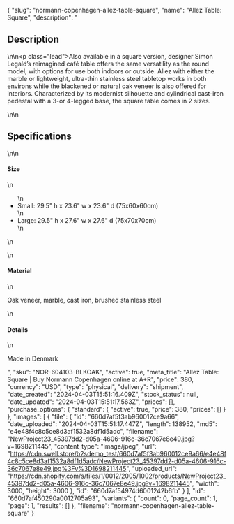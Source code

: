 {
  "slug": "normann-copenhagen-allez-table-square",
  "name": "Allez Table: Square",
  "description": "<h2>Description</h2>\n<!-- split -->\n<p class=\"lead\">Also available in a square version, designer Simon Legald’s reimagined café table offers the same versatility as the round model, with options for use both indoors or outside. Allez with either the marble or lightweight, ultra-thin stainless steel tabletop works in both environs while the blackened or natural oak veneer is also offered for interiors. Characterized by its modernist silhouette and cylindrical cast-iron pedestal with a 3-or 4-legged base, the square table comes in 2 sizes.</p>\n<!-- split -->\n<h2>Specifications</h2>\n<!-- split -->\n<h4>Size</h4>\n<ul>\n<li>Small: 29.5\" h x 23.6\" w x 23.6\" d (75x60x60cm)</li>\n<li>Large: 29.5\" h x 27.6\" w x 27.6\" d (75x70x70cm)</li>\n</ul>\n<ul></ul>\n<h4>Material</h4>\n<p>Oak veneer, marble, cast iron, brushed stainless steel</p>\n<h4>Details</h4>\n<p>Made in Denmark</p>",
  "sku": "NOR-604103-BLKOAK",
  "active": true,
  "meta_title": "Allez Table: Square | Buy Normann Copenhagen online at A+R",
  "price": 380,
  "currency": "USD",
  "type": "physical",
  "delivery": "shipment",
  "date_created": "2024-04-03T15:51:16.409Z",
  "stock_status": null,
  "date_updated": "2024-04-03T15:51:17.563Z",
  "prices": [],
  "purchase_options": {
    "standard": {
      "active": true,
      "price": 380,
      "prices": []
    }
  },
  "images": [
    {
      "file": {
        "id": "660d7af5f3ab960012ce9a66",
        "date_uploaded": "2024-04-03T15:51:17.447Z",
        "length": 138952,
        "md5": "e4e48f4c8c5ce8d3af1532a8df1d5adc",
        "filename": "NewProject23_45397dd2-d05a-4606-916c-36c7067e8e49.jpg?v=1698211445",
        "content_type": "image/jpeg",
        "url": "https://cdn.swell.store/b2sdemo_test/660d7af5f3ab960012ce9a66/e4e48f4c8c5ce8d3af1532a8df1d5adc/NewProject23_45397dd2-d05a-4606-916c-36c7067e8e49.jpg%3Fv%3D1698211445",
        "uploaded_url": "https://cdn.shopify.com/s/files/1/0012/2005/1002/products/NewProject23_45397dd2-d05a-4606-916c-36c7067e8e49.jpg?v=1698211445",
        "width": 3000,
        "height": 3000
      },
      "id": "660d7af54974d6001242b6fb"
    }
  ],
  "id": "660d7af450290a0012705a93",
  "variants": {
    "count": 0,
    "page_count": 1,
    "page": 1,
    "results": []
  },
  "filename": "normann-copenhagen-allez-table-square"
}